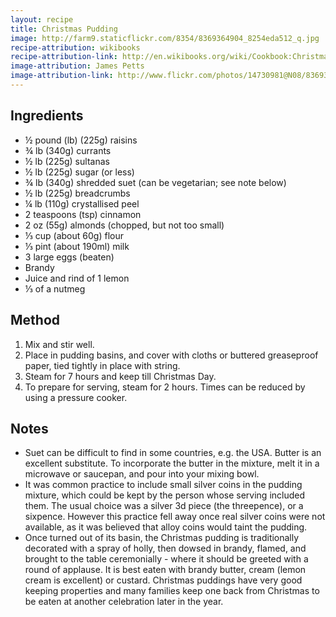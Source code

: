 ```yaml
---
layout: recipe
title: Christmas Pudding
image: http://farm9.staticflickr.com/8354/8369364904_8254eda512_q.jpg
recipe-attribution: wikibooks
recipe-attribution-link: http://en.wikibooks.org/wiki/Cookbook:Christmas_Pudding
image-attribution: James Petts
image-attribution-link: http://www.flickr.com/photos/14730981@N08/8369364904/
---
```


## Ingredients

* ½ pound (lb) (225g) raisins
* ¾ lb (340g) currants
* ½ lb (225g) sultanas
* ½ lb (225g) sugar (or less)
* ¾ lb (340g) shredded suet (can be vegetarian; see note below)
* ½ lb (225g) breadcrumbs
* ¼ lb (110g) crystallised peel
* 2 teaspoons (tsp) cinnamon
* 2 oz (55g) almonds (chopped, but not too small)
* ⅓ cup (about 60g) flour
* ⅓ pint (about 190ml) milk
* 3 large eggs (beaten)
* Brandy
* Juice and rind of 1 lemon
* ⅓ of a nutmeg

## Method

1. Mix and stir well.
2. Place in pudding basins, and cover with cloths or buttered greaseproof paper, tied tightly in place with string.
3. Steam for 7 hours and keep till Christmas Day.
4. To prepare for serving, steam for 2 hours. Times can be reduced by using a pressure cooker.

## Notes

* Suet can be difficult to find in some countries, e.g. the USA. Butter is an excellent substitute. To incorporate the butter in the mixture, melt it in a microwave or saucepan, and pour into your mixing bowl.
* It was common practice to include small silver coins in the pudding mixture, which could be kept by the person whose serving included them. The usual choice was a silver 3d piece (the threepence), or a sixpence. However this practice fell away once real silver coins were not available, as it was believed that alloy coins would taint the pudding.
* Once turned out of its basin, the Christmas pudding is traditionally decorated with a spray of holly, then dowsed in brandy, flamed, and brought to the table ceremonially - where it should be greeted with a round of applause. It is best eaten with brandy butter, cream (lemon cream is excellent) or custard. Christmas puddings have very good keeping properties and many families keep one back from Christmas to be eaten at another celebration later in the year.
